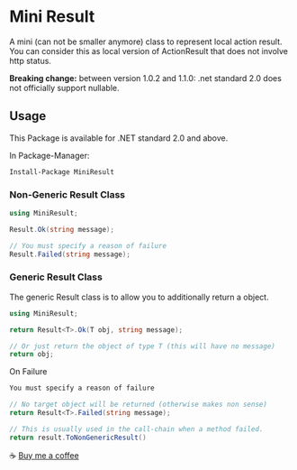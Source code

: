 # Mini Result

A mini (can not be smaller anymore) class to represent local action result. You can consider this as local version of ActionResult that does not involve http status.

**Breaking change:** between version 1.0.2 and 1.1.0: .net standard 2.0 does not officially support nullable.

## Usage
This Package is available for .NET standard 2.0 and above.

In Package-Manager:
``` 
Install-Package MiniResult
```

### Non-Generic Result Class
``` C#
using MiniResult;

Result.Ok(string message);

// You must specify a reason of failure
Result.Failed(string message);
```

### Generic Result Class
The generic Result class is to allow you to additionally return a object.
``` C#
using MiniResult;

return Result<T>.Ok(T obj, string message);

// Or just return the object of type T (this will have no message)
return obj;
```

On Failure
``` C#
You must specify a reason of failure

// No target object will be returned (otherwise makes non sense)
return Result<T>.Failed(string message);

// This is usually used in the call-chain when a method failed.
return result.ToNonGenericResult()
```
:coffee: [Buy me a coffee](https://www.buymeacoffee.com/idealei)